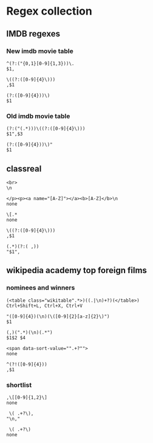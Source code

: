 # Regex collection

## IMDB regexes

### New imdb movie table

```[regex]
^(?:("{0,1}[0-9]{1,3}))\.
$1,

\((?:([0-9]{4}\)))
,$1

(?:([0-9]{4}))\)
$1
```

### Old imdb movie table

```[regex]
(?:("(.*)))\((?:([0-9]{4}\)))
$1",$3

(?:([0-9]{4}))\)"
$1
```

## classreal

```[regex]
<br>
\n

</p><p><a name="[A-Z]"></a><b>[A-Z]</b>\n
none

\[.*
none

\((?:([0-9]{4}\)))
,$1

(.*)(?:( ,))
"$1",
```

## wikipedia academy top foreign films

### nominees and winners

```[regex]
(<table class="wikitable".*>)((.|\n)+?)(</table>)
Ctrl+Shift+L, Ctrl+X, Ctrl+V

"([0-9]{4})(\n)(\([0-9]{2}[a-z]{2}\)")
$1

(,)(".*)(\n)(.*")
$1$2 $4

<span data-sort-value="".+?"">
none

^(?!([0-9]{4}))
,$1
```

### shortlist

```[regex]
,\[[0-9]{1,2}\]
none

 \( .+?\), 
"\n,"

 \( .+?\)
none
```
